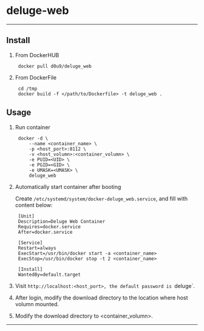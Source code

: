 # deluge-web

---

## Install

1. From DockerHUB

        docker pull d0u9/deluge_web

2. From DockerFile

        cd /tmp
        docker build -f </path/to/Dockerfile> -t deluge_web .

## Usage

1. Run container

        docker -d \
            --name <container_name> \
            -p <host_port>:8112 \
            -v <host_volumn>:<container_volumn> \
            -e PUID=<UID> \
            -e PGID=<GID> \
            -e UMASK=<UMASK> \
            deluge_web

2. Automatically start container after booting

    Create `/etc/systemd/system/docker-deluge_web.service`, and fill with content below:

        [Unit]
        Description=Deluge Web Container
        Requires=docker.service
        After=docker.service

        [Service]
        Restart=always
        ExecStart=/usr/bin/docker start -a <container_name>
        ExecStop=/usr/bin/docker stop -t 2 <container_name>

        [Install]
        WantedBy=default.target

3. Visit `http://localhost:<host_port>, the default password is `deluge`.

4. After login, modify the download directory to the location where host volumn
mounted.

5. Modify the download directory to <container_volumn>.

---


